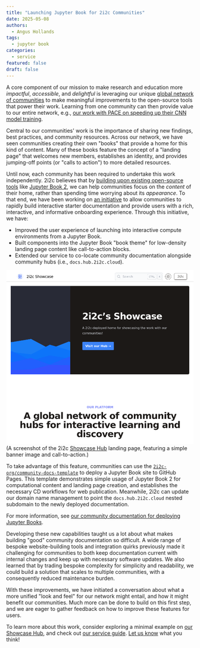 ```yaml
---
title: "Launching Jupyter Book for 2i2c Communities"
date: 2025-05-08
authors:
  - Angus Hollands
tags:
  - jupyter book
categories:
  - service
featured: false
draft: false
---
```


A core component of our mission to make research and education more _impactful_, _accessible_, and _delightful_ is leveraging our unique [global network of communities][network] to make meaningful improvements to the open-source tools that power their work. Learning from one community can then provide value to our entire network, e.g., [our work with PACE on speeding up their CNN model training][pace-gpu].

Central to our communities' work is the importance of sharing new findings, best practices, and community resources. Across our network, we have seen communities creating their own "books" that provide a home for this kind of content. Many of these books feature the concept of a "landing page" that welcomes new members, establishes an identity, and provides jumping-off points (or "calls to action") to more detailed resources.

Until now, each community has been required to undertake this work independently. 2i2c believes that by [building upon existing open-source tools][open-tech] like [Jupyter Book 2][jb-next], we can help communities focus on the _content_ of their home, rather than spending time worrying about its _appearance_. To that end, we have been working on [an initiative][initiative] to allow communities to rapidly build interactive starter documentation and provide users with a rich, interactive, and informative onboarding experience. Through this initiative, we have:

- Improved the user experience of launching into interactive compute environments from a Jupyter Book.
- Built components into the Jupyter Book "book theme" for low-density landing page content like call-to-action blocks.
- Extended our service to co-locate community documentation alongside community hubs (i.e., `docs.hub.2i2c.cloud`).

![Screenshot of the 2i2c Showcase Hub landing page](./landing-page.png)
(A screenshot of the 2i2c [Showcase Hub](https://docs.showcase.2i2c.cloud/) landing page, featuring a simple banner image and call-to-action.)

To take advantage of this feature, communities can use the [`2i2c-org/community-docs-template`][template] to deploy a Jupyter Book site to GitHub Pages. This template demonstrates simple usage of Jupyter Book 2 for computational content and landing page creation, and establishes the necessary CD workflows for web publication. Meanwhile, 2i2c can update our domain name management to point the `docs.hub.2i2c.cloud` nested subdomain to the newly deployed documentation.

For more information, see [our community documentation for deploying Jupyter Books](svc-guide).

Developing these new capabilities taught us a lot about what makes building "good" community documentation so difficult. A wide range of bespoke website-building tools and integration quirks previously made it challenging for communities to both keep documentation current with internal changes and keep up with necessary software updates. We also learned that by trading bespoke complexity for simplicity and readability, we could build a solution that scales to multiple communities, with a consequently reduced maintenance burden.

With these improvements, we have initiated a conversation about what a more unified "look and feel" for our network might entail, and how it might benefit our communities. Much more can be done to build on this first step, and we are eager to gather feedback on how to improve these features for users.

To learn more about this work, consider exploring a minimal example on [our Showcase Hub](https://docs.showcase.2i2c.cloud/), and check out [our service guide][svc-guide]. [Let us know](https://airtable.com/appM2L2x1uglMU0hy/pagWPJDEKTlLd7uMP/form) what you think!

[pace-gpu]: ../../2024/pace-hackweek/index.md
[open-tech]: ../community-ownership/index.md
[svc-guide]: https://docs.2i2c.org/community/content/#deploy-documentation-with-jupyter-book
[network]: https://2i2c.org/communities/
[jb-next]: https://next.jupyterbook.org
[initiative]: https://github.com/2i2c-org/infrastructure/issues/5045
[template]: https://github.com/2i2c-org/community-docs-template
